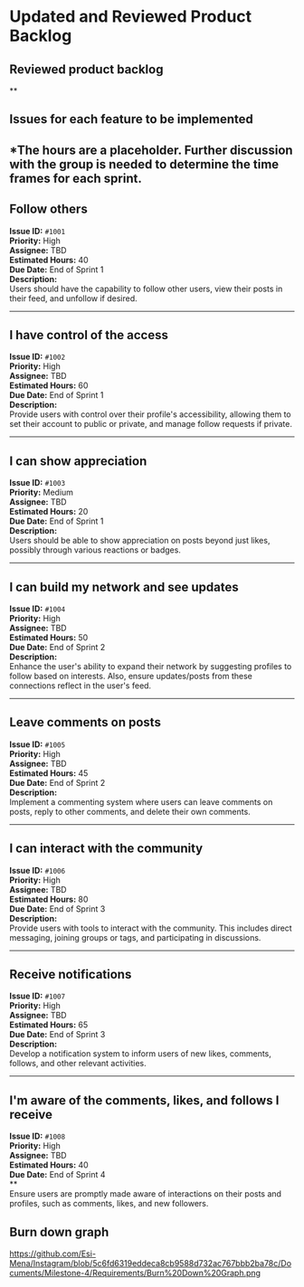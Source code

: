 # Updated and Reviewed Product Backlog

## Reviewed product backlog
** 


## Issues for each feature to be implemented
## *The hours are a placeholder. Further discussion with the group is needed to determine the time frames for each sprint. 

## Follow others
**Issue ID:** `#1001`  
**Priority:** High  
**Assignee:** TBD  
**Estimated Hours:** 40  
**Due Date:** End of Sprint 1  
**Description:**  
Users should have the capability to follow other users, view their posts in their feed, and unfollow if desired.

---

## I have control of the access
**Issue ID:** `#1002`  
**Priority:** High  
**Assignee:** TBD  
**Estimated Hours:** 60  
**Due Date:** End of Sprint 1  
**Description:**  
Provide users with control over their profile's accessibility, allowing them to set their account to public or private, and manage follow requests if private.

---

## I can show appreciation
**Issue ID:** `#1003`  
**Priority:** Medium  
**Assignee:** TBD  
**Estimated Hours:** 20  
**Due Date:** End of Sprint 1  
**Description:**  
Users should be able to show appreciation on posts beyond just likes, possibly through various reactions or badges.

---

## I can build my network and see updates
**Issue ID:** `#1004`  
**Priority:** High  
**Assignee:** TBD  
**Estimated Hours:** 50  
**Due Date:** End of Sprint 2  
**Description:**  
Enhance the user's ability to expand their network by suggesting profiles to follow based on interests. Also, ensure updates/posts from these connections reflect in the user's feed.

---

## Leave comments on posts
**Issue ID:** `#1005`  
**Priority:** High  
**Assignee:** TBD  
**Estimated Hours:** 45  
**Due Date:** End of Sprint 2  
**Description:**  
Implement a commenting system where users can leave comments on posts, reply to other comments, and delete their own comments.

---

## I can interact with the community
**Issue ID:** `#1006`  
**Priority:** High  
**Assignee:** TBD  
**Estimated Hours:** 80  
**Due Date:** End of Sprint 3  
**Description:**  
Provide users with tools to interact with the community. This includes direct messaging, joining groups or tags, and participating in discussions.

---

## Receive notifications
**Issue ID:** `#1007`  
**Priority:** High  
**Assignee:** TBD  
**Estimated Hours:** 65  
**Due Date:** End of Sprint 3  
**Description:**  
Develop a notification system to inform users of new likes, comments, follows, and other relevant activities.

---

## I'm aware of the comments, likes, and follows I receive
**Issue ID:** `#1008`  
**Priority:** High  
**Assignee:** TBD  
**Estimated Hours:** 40  
**Due Date:** End of Sprint 4  
**  
Ensure users are promptly made aware of interactions on their posts and profiles, such as comments, likes, and new followers.

## Burn down graph 
https://github.com/Esi-Mena/Instagram/blob/5c6fd6319eddeca8cb9588d732ac767bbb2ba78c/Documents/Milestone-4/Requirements/Burn%20Down%20Graph.png




